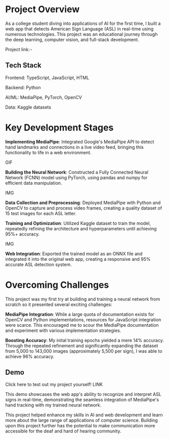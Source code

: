 # Project Overview
As a college student diving into applications of AI for the first time, I built a web app that detects American Sign Language (ASL) in real-time using numerous technologies. This project was an educational journey through the deep learning, computer vision, and full-stack development.

Project link: - 

## Tech Stack

Frontend: TypeScript, JavaScript, HTML

Backend: Python

AI/ML: MediaPipe, PyTorch, OpenCV

Data: Kaggle datasets

# Key Development Stages

**Implementing MediaPipe**: Integrated Google's MediaPipe API to detect hand landmarks and connections in a live video feed, bringing this functionality to life in a web environment.

GIF

**Building the Neural Network**: Constructed a Fully Connected Neural Network (FCNN) model using PyTorch, using pandas and numpy for efficient data manipulation.

IMG

**Data Collection and Preprocessing**: Deployed MediaPipe with Python and OpenCV to capture and process video frames, creating a quality dataset of 15 test images for each ASL letter.

**Training and Optimization**: Utilized Kaggle dataset to train the model, repeatedly refining the architecture and hyperparameters until achieving 95%+ accuracy.

IMG

**Web Integration**: Exported the trained model as an ONNX file and integrated it into the original web app, creating a responsive and 95% accurate ASL detection system.

# Overcoming Challenges
This project was my first try at building and training a neural network from scratch so it presented several exciting challenges:

**MediaPipe Integration**: While a large quota of documentation exists for OpenCV and Python implementations, resources for JavaScript integration were scarce. This encouraged me to scour the MediaPipe documentation and experiment with various implementation strategies.

**Boosting Accuracy**: My inital training epochs yielded a mere 14% accuracy. Through the repeated refinement and significantly expanding the dataset from 5,000 to 143,000 images (approximately 5,500 per sign), I was able to achieve 96% accuracy.

## Demo
Click here to test out my project yourself! LINK

This demo showcases the web app's ability to recognize and interpret ASL signs in real-time, demonstrating the seamless integration of MediaPipe's hand tracking with my trained neural network.

This project helped enhance my skills in AI and web development and learn more about the large range of applications of computer science. Building upon this project further has the potential to make communication more accessible for the deaf and hard of hearing community.

